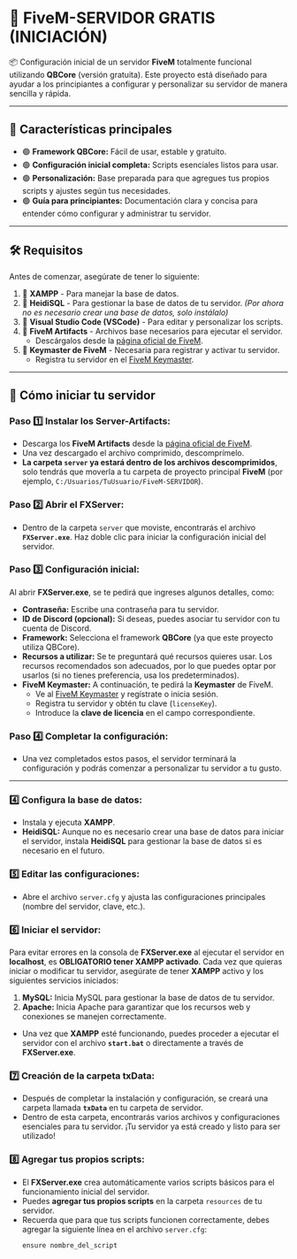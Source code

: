 # 🌟 **FiveM-SERVIDOR GRATIS (INICIACIÓN)**  
📦 Configuración inicial de un servidor **FiveM** totalmente funcional utilizando **QBCore** (versión gratuita). Este proyecto está diseñado para ayudar a los principiantes a configurar y personalizar su servidor de manera sencilla y rápida.

---

## 🎯 **Características principales**  
- 🟢 **Framework QBCore:** Fácil de usar, estable y gratuito.  
- 🟢 **Configuración inicial completa:** Scripts esenciales listos para usar.  
- 🟢 **Personalización:** Base preparada para que agregues tus propios scripts y ajustes según tus necesidades.  
- 🟢 **Guía para principiantes:** Documentación clara y concisa para entender cómo configurar y administrar tu servidor.  

---

## 🛠️ **Requisitos**  
Antes de comenzar, asegúrate de tener lo siguiente:  

1. 🛑 **XAMPP** - Para manejar la base de datos.  
2. 🛑 **HeidiSQL** - Para gestionar la base de datos de tu servidor. *(Por ahora no es necesario crear una base de datos, solo instálalo)*  
3. 🛑 **Visual Studio Code (VSCode)** - Para editar y personalizar los scripts.  
4. 🛑 **FiveM Artifacts** - Archivos base necesarios para ejecutar el servidor.  
   - Descárgalos desde la [página oficial de FiveM](https://runtime.fivem.net/artifacts/fivem/).  
5. 🛑 **Keymaster de FiveM** - Necesaria para registrar y activar tu servidor.  
   - Registra tu servidor en el [FiveM Keymaster](https://keymaster.fivem.net/).  

---

## 🚀 **Cómo iniciar tu servidor**  

### Paso 1️⃣ **Instalar los Server-Artifacts:**
- Descarga los **FiveM Artifacts** desde la [página oficial de FiveM](https://runtime.fivem.net/artifacts/fivem/).
- Una vez descargado el archivo comprimido, descomprímelo.
- **La carpeta `server` ya estará dentro de los archivos descomprimidos**, solo tendrás que moverla a tu carpeta de proyecto principal **FiveM** (por ejemplo, `C:/Usuarios/TuUsuario/FiveM-SERVIDOR`).

### Paso 2️⃣ **Abrir el FXServer:**
- Dentro de la carpeta `server` que moviste, encontrarás el archivo **`FXServer.exe`**. Haz doble clic para iniciar la configuración inicial del servidor.

### Paso 3️⃣ **Configuración inicial:**
Al abrir **FXServer.exe**, se te pedirá que ingreses algunos detalles, como:
- **Contraseña:** Escribe una contraseña para tu servidor.
- **ID de Discord (opcional):** Si deseas, puedes asociar tu servidor con tu cuenta de Discord.
- **Framework:** Selecciona el framework **QBCore** (ya que este proyecto utiliza QBCore).  
- **Recursos a utilizar:** Se te preguntará qué recursos quieres usar. Los recursos recomendados son adecuados, por lo que puedes optar por usarlos (si no tienes preferencia, usa los predeterminados).
- **FiveM Keymaster:** A continuación, te pedirá la **Keymaster** de FiveM.  
   - Ve al [FiveM Keymaster](https://keymaster.fivem.net/) y regístrate o inicia sesión.
   - Registra tu servidor y obtén tu clave (`licenseKey`).
   - Introduce la **clave de licencia** en el campo correspondiente.

### Paso 4️⃣ **Completar la configuración:**
- Una vez completados estos pasos, el servidor terminará la configuración y podrás comenzar a personalizar tu servidor a tu gusto.

---

### 4️⃣ **Configura la base de datos:**  
- Instala y ejecuta **XAMPP**.  
- **HeidiSQL:** Aunque no es necesario crear una base de datos para iniciar el servidor, instala **HeidiSQL** para gestionar la base de datos si es necesario en el futuro.  

### 5️⃣ **Editar las configuraciones:**  
- Abre el archivo `server.cfg` y ajusta las configuraciones principales (nombre del servidor, clave, etc.).  

### 6️⃣ **Iniciar el servidor:**  
Para evitar errores en la consola de **FXServer.exe** al ejecutar el servidor en **localhost**, es **OBLIGATORIO tener **XAMPP** activado**. Cada vez que quieras iniciar o modificar tu servidor, asegúrate de tener **XAMPP** activo y los siguientes servicios iniciados:

1. **MySQL:** Inicia MySQL para gestionar la base de datos de tu servidor.  
2. **Apache:** Inicia Apache para garantizar que los recursos web y conexiones se manejen correctamente.

- Una vez que **XAMPP** esté funcionando, puedes proceder a ejecutar el servidor con el archivo **`start.bat`** o directamente a través de **FXServer.exe**.

### 7️⃣ **Creación de la carpeta txData:**
- Después de completar la instalación y configuración, se creará una carpeta llamada **`txData`** en tu carpeta de servidor.  
- Dentro de esta carpeta, encontrarás varios archivos y configuraciones esenciales para tu servidor. ¡Tu servidor ya está creado y listo para ser utilizado!

### 8️⃣ **Agregar tus propios scripts:**
- El **FXServer.exe** crea automáticamente varios scripts básicos para el funcionamiento inicial del servidor.
- Puedes **agregar tus propios scripts** en la carpeta `resources` de tu servidor.  
- Recuerda que para que tus scripts funcionen correctamente, debes agregar la siguiente línea en el archivo `server.cfg`:
  ```plaintext
  ensure nombre_del_script
